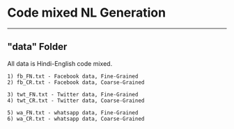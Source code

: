 # Code mixed NL Generation

-------
## "data" Folder
   All data is Hindi-English code mixed.
>
	1) fb_FN.txt - Facebook data, Fine-Grained
	2) fb_CR.txt - Facebook data, Coarse-Grained
>
	3) twt_FN.txt - Twitter data, Fine-Grained
	4) twt_CR.txt - Twitter data, Coarse-Grained
>
	5) wa_FN.txt - whatsapp data, Fine-Grained
	6) wa_CR.txt - whatsapp data, Coarse-Grained
